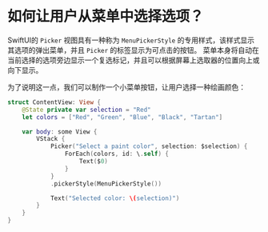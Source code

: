 如何让用户从菜单中选择选项？
===

SwiftUI的 `Picker` 视图具有一种称为 `MenuPickerStyle` 的专用样式，该样式显示其选项的弹出菜单，并且 `Picker` 的标签显示为可点击的按钮。 菜单本身将自动在当前选择的选项旁边显示一个复选标记，并且可以根据屏幕上选取器的位置向上或向下显示。

为了说明这一点，我们可以制作一个小菜单按钮，让用户选择一种绘画颜色：

```swift
struct ContentView: View {
    @State private var selection = "Red"
    let colors = ["Red", "Green", "Blue", "Black", "Tartan"]

    var body: some View {
        VStack {
            Picker("Select a paint color", selection: $selection) {
                ForEach(colors, id: \.self) {
                    Text($0)
                }
            }
            .pickerStyle(MenuPickerStyle())

            Text("Selected color: \(selection)")
        }
    }
}
```